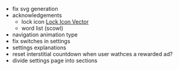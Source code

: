 

- fix svg generation
- acknowledgements
    - lock icon     <a href="https://www.freeiconspng.com/img/29056">Lock Icon Vector</a>
    - word list (scowl)
- navigation animation type
- fix switches in settings
- settings explanations
- reset interstitial countdown when user wathces a rewarded ad?
- divide settings page into sections
